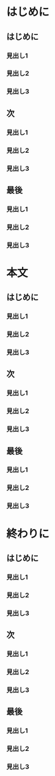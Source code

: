 # はじめに

## はじめに

### 見出し1

### 見出し2

### 見出し3

## 次

### 見出し1

### 見出し2

### 見出し3

## 最後

### 見出し1

### 見出し2

### 見出し3


# 本文

## はじめに

### 見出し1

### 見出し2

### 見出し3

## 次

### 見出し1

### 見出し2

### 見出し3

## 最後

### 見出し1

### 見出し2

### 見出し3


# 終わりに

## はじめに

### 見出し1

### 見出し2

### 見出し3

## 次

### 見出し1

### 見出し2

### 見出し3

## 最後

### 見出し1

### 見出し2

### 見出し3

